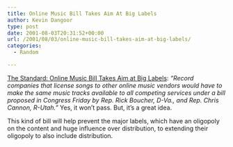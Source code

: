 ```yaml
---
title: Online Music Bill Takes Aim At Big Labels
author: Kevin Dangoor
type: post
date: 2001-08-03T20:31:52+00:00
url: /2001/08/03/online-music-bill-takes-aim-at-big-labels/
categories:
  - Random

---
```

[The Standard: Online Music Bill Takes Aim at Big Labels][1]: _&#8220;Record companies that license songs to other online music vendors would have to make the same music tracks available to all competing services under a bill proposed in Congress Friday by Rep. Rick Boucher, D-Va., and Rep. Chris Cannon, R-Utah.&#8221;_ Yes, it won&#8217;t pass. But, it&#8217;s a great idea.
  
<!--more-->


  
This kind of bill will help prevent the major labels, which have an oligopoly on the content and huge influence over distribution, to extending their oligopoly to also include distribution.

 [1]: http://www.thestandard.com/article/0,1902,28463,00.html
